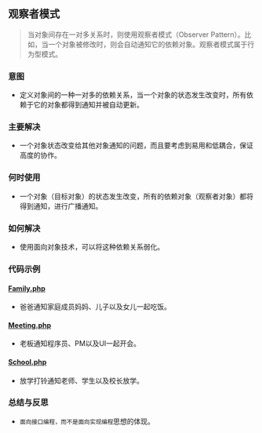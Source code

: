 ## 观察者模式
> 当对象间存在一对多关系时，则使用观察者模式（Observer Pattern）。比如，当一个对象被修改时，则会自动通知它的依赖对象。观察者模式属于行为型模式。

### 意图
* 定义对象间的一种一对多的依赖关系，当一个对象的状态发生改变时，所有依赖于它的对象都得到通知并被自动更新。

### 主要解决
* 一个对象状态改变给其他对象通知的问题，而且要考虑到易用和低耦合，保证高度的协作。

### 何时使用
* 一个对象（目标对象）的状态发生改变，所有的依赖对象（观察者对象）都将得到通知，进行广播通知。

### 如何解决
* 使用面向对象技术，可以将这种依赖关系弱化。

### 代码示例
#### <a href="https://github.com/hhe0/design-pattern/blob/master/observer-pattern/Family.php">Family.php</a>
* 爸爸通知家庭成员妈妈、儿子以及女儿一起吃饭。

#### <a href="https://github.com/hhe0/design-pattern/blob/master/observer-pattern/Meeting.php">Meeting.php</a>
* 老板通知程序员、PM以及UI一起开会。

#### <a href="https://github.com/hhe0/design-pattern/blob/master/observer-pattern/School.php">School.php</a>
* 放学打铃通知老师、学生以及校长放学。

### 总结与反思
* `面向接口编程，而不是面向实现编程`思想的体现。